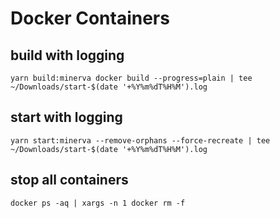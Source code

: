 # Docker Containers
## build with logging
```
yarn build:minerva docker build --progress=plain | tee ~/Downloads/start-$(date '+%Y%m%dT%H%M').log
```
## start with logging
```
yarn start:minerva --remove-orphans --force-recreate | tee ~/Downloads/start-$(date '+%Y%m%dT%H%M').log
```
## stop all containers
```
docker ps -aq | xargs -n 1 docker rm -f
```